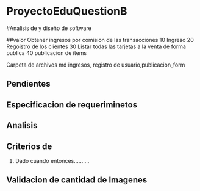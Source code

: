 # ProyectoEduQuestionB
#Analisis de y diseño de software

##valor
Obtener ingresos por comision de las transacciones
10 Ingreso 
20 Regoistro de los clientes
30 Listar todas las tarjetas a la venta de forma publica
40 publicacion de items

Carpeta de archivos md ingresos, registro de usuario,publicacion_form

## Pendientes 

## Especificacion de requeriminetos

## Analisis

## Criterios de 
1. Dado cuando entonces..........

## Validacion de cantidad de Imagenes 
